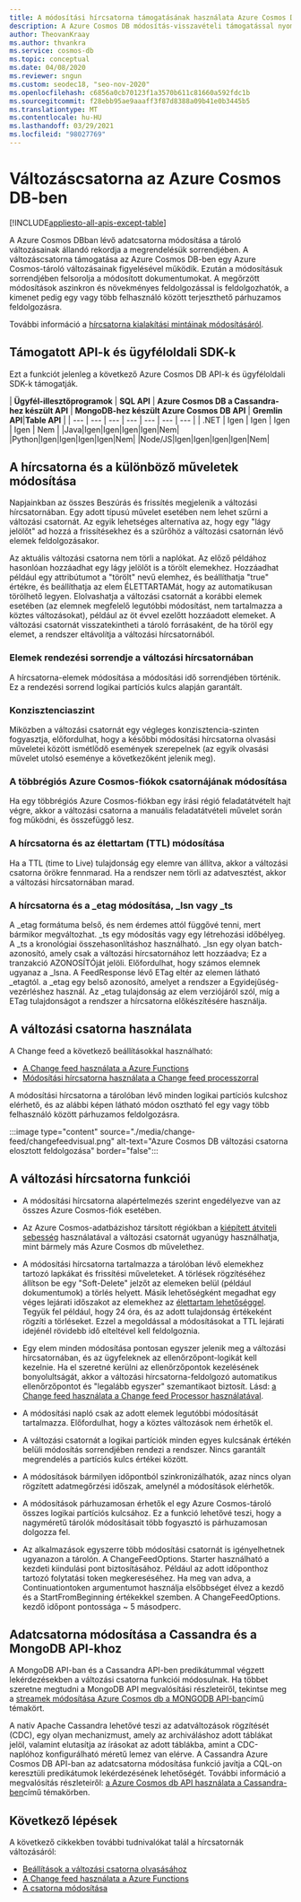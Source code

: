 ```yaml
---
title: A módosítási hírcsatorna támogatásának használata Azure Cosmos DB
description: A Azure Cosmos DB módosítás-visszavételi támogatással nyomon követheti a dokumentumok, az eseményvezérelt feldolgozás, például az eseményindítók változásait, valamint naprakészen tarthatja a gyorsítótárait és az elemzési rendszereket.
author: TheovanKraay
ms.author: thvankra
ms.service: cosmos-db
ms.topic: conceptual
ms.date: 04/08/2020
ms.reviewer: sngun
ms.custom: seodec18, "seo-nov-2020"
ms.openlocfilehash: c6856a0cb70123f1a3570b611c81660a592fdc1b
ms.sourcegitcommit: f28ebb95ae9aaaff3f87d8388a09b41e0b3445b5
ms.translationtype: MT
ms.contentlocale: hu-HU
ms.lasthandoff: 03/29/2021
ms.locfileid: "98027769"
---
```

# <a name="change-feed-in-azure-cosmos-db"></a>Változáscsatorna az Azure Cosmos DB-ben
[!INCLUDE[appliesto-all-apis-except-table](includes/appliesto-all-apis-except-table.md)]

A Azure Cosmos DBban lévő adatcsatorna módosítása a tároló változásainak állandó rekordja a megrendelésük sorrendjében. A változáscsatorna támogatása az Azure Cosmos DB-ben egy Azure Cosmos-tároló változásainak figyelésével működik. Ezután a módosításuk sorrendjében felsorolja a módosított dokumentumokat. A megőrzött módosítások aszinkron és növekményes feldolgozással is feldolgozhatók, a kimenet pedig egy vagy több felhasználó között terjeszthető párhuzamos feldolgozásra.

További információ a [hírcsatorna kialakítási mintáinak módosításáról](change-feed-design-patterns.md).

## <a name="supported-apis-and-client-sdks"></a>Támogatott API-k és ügyféloldali SDK-k

Ezt a funkciót jelenleg a következő Azure Cosmos DB API-k és ügyféloldali SDK-k támogatják.

| **Ügyfél-illesztőprogramok** | **SQL API** | **Azure Cosmos DB a Cassandra-hez készült API** | **MongoDB-hez készült Azure Cosmos DB API** | **Gremlin API**|**Table API** |
| --- | --- | --- | --- | --- | --- | --- |
| .NET | Igen | Igen | Igen | Igen | Nem |
|Java|Igen|Igen|Igen|Igen|Nem|
|Python|Igen|Igen|Igen|Igen|Nem|
|Node/JS|Igen|Igen|Igen|Igen|Nem|

## <a name="change-feed-and-different-operations"></a>A hírcsatorna és a különböző műveletek módosítása

Napjainkban az összes Beszúrás és frissítés megjelenik a változási hírcsatornában. Egy adott típusú művelet esetében nem lehet szűrni a változási csatornát. Az egyik lehetséges alternatíva az, hogy egy "lágy jelölőt" ad hozzá a frissítésekhez és a szűrőhöz a változási csatornán lévő elemek feldolgozásakor.

Az aktuális változási csatorna nem törli a naplókat. Az előző példához hasonlóan hozzáadhat egy lágy jelölőt is a törölt elemekhez. Hozzáadhat például egy attribútumot a "törölt" nevű elemhez, és beállíthatja "true" értékre, és beállíthatja az elem ÉLETTARTAMát, hogy az automatikusan törölhető legyen. Elolvashatja a változási csatornát a korábbi elemek esetében (az elemnek megfelelő legutóbbi módosítást, nem tartalmazza a köztes változásokat), például az öt évvel ezelőtt hozzáadott elemeket. A változási csatornát visszatekintheti a tároló forrásaként, de ha töröl egy elemet, a rendszer eltávolítja a változási hírcsatornából.

### <a name="sort-order-of-items-in-change-feed"></a>Elemek rendezési sorrendje a változási hírcsatornában

A hírcsatorna-elemek módosítása a módosítási idő sorrendjében történik. Ez a rendezési sorrend logikai partíciós kulcs alapján garantált.

### <a name="consistency-level"></a>Konzisztenciaszint

Miközben a változási csatornát egy végleges konzisztencia-szinten fogyasztja, előfordulhat, hogy a későbbi módosítási hírcsatorna olvasási műveletei között ismétlődő események szerepelnek (az egyik olvasási művelet utolsó eseménye a következőként jelenik meg).

### <a name="change-feed-in-multi-region-azure-cosmos-accounts"></a>A többrégiós Azure Cosmos-fiókok csatornájának módosítása

Ha egy többrégiós Azure Cosmos-fiókban egy írási régió feladatátvételt hajt végre, akkor a változási csatorna a manuális feladatátvételi művelet során fog működni, és összefüggő lesz.

### <a name="change-feed-and-time-to-live-ttl"></a>A hírcsatorna és az élettartam (TTL) módosítása

Ha a TTL (time to Live) tulajdonság egy elemre van állítva, akkor a változási csatorna örökre fennmarad. Ha a rendszer nem törli az adatvesztést, akkor a változási hírcsatornában marad.  

### <a name="change-feed-and-_etag-_lsn-or-_ts"></a>A hírcsatorna és a _etag módosítása, _lsn vagy _ts

A _etag formátuma belső, és nem érdemes attól függővé tenni, mert bármikor megváltozhat. _ts egy módosítás vagy egy létrehozási időbélyeg. A _ts a kronológiai összehasonlításhoz használható. _lsn egy olyan batch-azonosító, amely csak a változási hírcsatornához lett hozzáadva; Ez a tranzakció AZONOSÍTÓját jelöli. Előfordulhat, hogy számos elemnek ugyanaz a _lsna. A FeedResponse lévő ETag eltér az elemen látható _etagtól. a _etag egy belső azonosító, amelyet a rendszer a Egyidejűség-vezérléshez használ. Az _etag tulajdonság az elem verziójáról szól, míg a ETag tulajdonságot a rendszer a hírcsatorna előkészítésére használja.

## <a name="working-with-change-feed"></a>A változási csatorna használata

A Change feed a következő beállításokkal használható:

* [A Change feed használata a Azure Functions](change-feed-functions.md)
* [Módosítási hírcsatorna használata a Change feed processzorral](change-feed-processor.md) 

A módosítási hírcsatorna a tárolóban lévő minden logikai partíciós kulcshoz elérhető, és az alábbi képen látható módon osztható fel egy vagy több felhasználó között párhuzamos feldolgozásra.

:::image type="content" source="./media/change-feed/changefeedvisual.png" alt-text="Azure Cosmos DB változási csatorna elosztott feldolgozása" border="false":::

## <a name="features-of-change-feed"></a>A változási hírcsatorna funkciói

* A módosítási hírcsatorna alapértelmezés szerint engedélyezve van az összes Azure Cosmos-fiók esetében.

* Az Azure Cosmos-adatbázishoz társított régiókban a [kiépített átviteli sebesség](request-units.md) használatával a változási csatornát ugyanúgy használhatja, mint bármely más Azure Cosmos db művelethez.

* A módosítási hírcsatorna tartalmazza a tárolóban lévő elemekhez tartozó lapkákat és frissítési műveleteket. A törlések rögzítéséhez állítson be egy "Soft-Delete" jelzőt az elemeken belül (például dokumentumok) a törlés helyett. Másik lehetőségként megadhat egy véges lejárati időszakot az elemekhez az [élettartam lehetőséggel](time-to-live.md). Tegyük fel például, hogy 24 óra, és az adott tulajdonság értékeként rögzíti a törléseket. Ezzel a megoldással a módosításokat a TTL lejárati idejénél rövidebb idő elteltével kell feldolgoznia.

* Egy elem minden módosítása pontosan egyszer jelenik meg a változási hírcsatornában, és az ügyfeleknek az ellenőrzőpont-logikát kell kezelnie. Ha el szeretné kerülni az ellenőrzőpontok kezelésének bonyolultságát, akkor a változási hírcsatorna-feldolgozó automatikus ellenőrzőpontot és "legalább egyszer" szemantikaot biztosít. Lásd: [a Change feed használata a Change feed Processor használatával](change-feed-processor.md).

* A módosítási napló csak az adott elemek legutóbbi módosítását tartalmazza. Előfordulhat, hogy a köztes változások nem érhetők el.

* A változási csatornát a logikai partíciók minden egyes kulcsának értékén belüli módosítás sorrendjében rendezi a rendszer. Nincs garantált megrendelés a partíciós kulcs értékei között.

* A módosítások bármilyen időpontból szinkronizálhatók, azaz nincs olyan rögzített adatmegőrzési időszak, amelynél a módosítások elérhetők.

* A módosítások párhuzamosan érhetők el egy Azure Cosmos-tároló összes logikai partíciós kulcsához. Ez a funkció lehetővé teszi, hogy a nagyméretű tárolók módosításait több fogyasztó is párhuzamosan dolgozza fel.

* Az alkalmazások egyszerre több módosítási csatornát is igényelhetnek ugyanazon a tárolón. A ChangeFeedOptions. Starter használható a kezdeti kiindulási pont biztosításához. Például az adott időponthoz tartozó folytatási token megkereséséhez. Ha meg van adva, a Continuationtoken argumentumot használja elsőbbséget élvez a kezdő és a StartFromBeginning értékekkel szemben. A ChangeFeedOptions. kezdő időpont pontossága ~ 5 másodperc.

## <a name="change-feed-in-apis-for-cassandra-and-mongodb"></a>Adatcsatorna módosítása a Cassandra és a MongoDB API-khoz

A MongoDB API-ban és a Cassandra API-ben predikátummal végzett lekérdezésekben a változási csatorna funkciói módosulnak. Ha többet szeretne megtudni a MongoDB API megvalósítási részleteiről, tekintse meg a [streamek módosítása Azure Cosmos db a MONGODB API-ban](mongodb-change-streams.md)című témakört.

A natív Apache Cassandra lehetővé teszi az adatváltozások rögzítését (CDC), egy olyan mechanizmust, amely az archiváláshoz adott táblákat jelöl, valamint elutasítja az írásokat az adott táblákba, amint a CDC-naplóhoz konfigurálható méretű lemez van elérve. A Cassandra Azure Cosmos DB API-ban az adatcsatorna módosítása funkció javítja a CQL-on keresztüli predikátumok lekérdezésének lehetőségét. További információ a megvalósítás részleteiről: [a Azure Cosmos db API használata a Cassandra-ben](cassandra-change-feed.md)című témakörben.

## <a name="next-steps"></a>Következő lépések

A következő cikkekben további tudnivalókat talál a hírcsatornák változásáról:

* [Beállítások a változási csatorna olvasásához](read-change-feed.md)
* [A Change feed használata a Azure Functions](change-feed-functions.md)
* [A csatorna módosítása](change-feed-processor.md)
